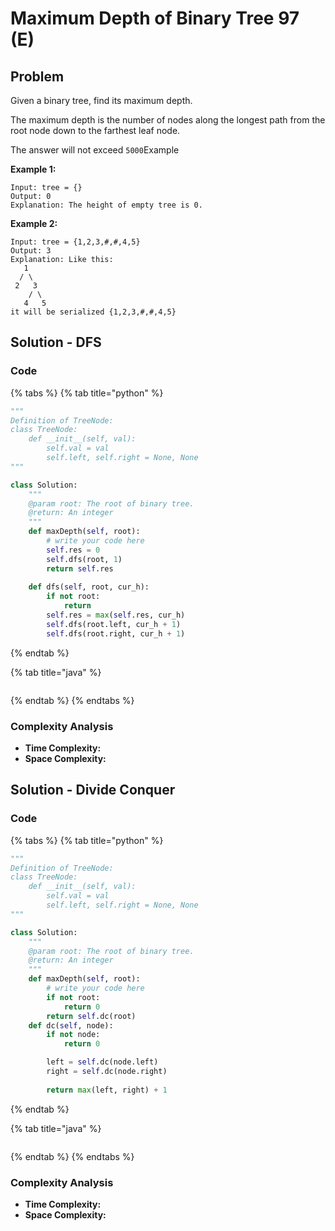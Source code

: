 # Maximum Depth of Binary Tree 97 (E)

## Problem



Given a binary tree, find its maximum depth.

The maximum depth is the number of nodes along the longest path from the root node down to the farthest leaf node.

The answer will not exceed `5000`Example

**Example 1:**

```
Input: tree = {}
Output: 0
Explanation: The height of empty tree is 0.
```

**Example 2:**

```
Input: tree = {1,2,3,#,#,4,5}
Output: 3	
Explanation: Like this:
   1
  / \                
 2   3                
    / \                
   4   5
it will be serialized {1,2,3,#,#,4,5}
```

## Solution - DFS

### Code

{% tabs %}
{% tab title="python" %}
```python
"""
Definition of TreeNode:
class TreeNode:
    def __init__(self, val):
        self.val = val
        self.left, self.right = None, None
"""

class Solution:
    """
    @param root: The root of binary tree.
    @return: An integer
    """
    def maxDepth(self, root):
        # write your code here
        self.res = 0
        self.dfs(root, 1)
        return self.res
        
    def dfs(self, root, cur_h):
        if not root:
            return
        self.res = max(self.res, cur_h)
        self.dfs(root.left, cur_h + 1)
        self.dfs(root.right, cur_h + 1)
```
{% endtab %}

{% tab title="java" %}
```
```
{% endtab %}
{% endtabs %}

### Complexity Analysis

* **Time Complexity:**
* **Space Complexity:**



## Solution - Divide Conquer

### Code

{% tabs %}
{% tab title="python" %}
```python
"""
Definition of TreeNode:
class TreeNode:
    def __init__(self, val):
        self.val = val
        self.left, self.right = None, None
"""

class Solution:
    """
    @param root: The root of binary tree.
    @return: An integer
    """
    def maxDepth(self, root):
        # write your code here
        if not root:
            return 0
        return self.dc(root)
    def dc(self, node):
        if not node:
            return 0

        left = self.dc(node.left)
        right = self.dc(node.right)
        
        return max(left, right) + 1
```
{% endtab %}

{% tab title="java" %}
```
```
{% endtab %}
{% endtabs %}

### Complexity Analysis

* **Time Complexity:**
* **Space Complexity:**
